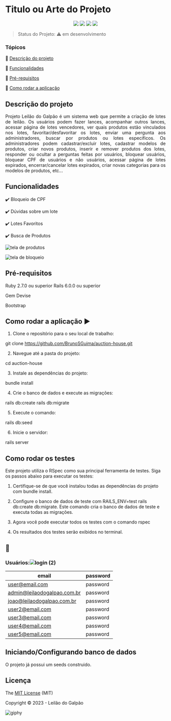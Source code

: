 <h1>Titulo ou Arte do Projeto</h1> 

<p align="center">

  <img src="http://img.shields.io/static/v1?label=Ruby&message=2.6.3&color=red&style=for-the-badge&logo=ruby"/>
  <img src="http://img.shields.io/static/v1?label=Ruby%20On%20Rails%20&message=6.0.2.2&color=red&style=for-the-badge&logo=ruby"/>
  <img src="http://img.shields.io/static/v1?label=TESTES&message=%3E100&color=GREEN&style=for-the-badge"/>
   <img src="http://img.shields.io/static/v1?label=STATUS&message=EM%20DESENVOLVIMENTO&color=RED&style=for-the-badge"/>
</p>

> Status do Projeto: :warning: em desenvolvimento

### Tópicos 

:small_blue_diamond: [Descrição do projeto](#descrição-do-projeto)

:small_blue_diamond: [Funcionalidades](#funcionalidades)

:small_blue_diamond: [Pré-requisitos](#pré-requisitos)

:small_blue_diamond: [Como rodar a aplicação](#como-rodar-a-aplicação-arrow_forward)



## Descrição do projeto 

<p align="justify">
  Projeto Leilão do Galpão é um sistema web que permite a criação de lotes de leilão. Os usuários podem fazer lances, acompanhar outros lances, acessar página de lotes vencedores, ver quais produtos estão vinculados nos lotes, favoritar/desfavoritar os lotes, enviar uma pergunta aos administradores, buscar por produtos ou lotes especificos.
  Os administradores podem cadastrar/excluir lotes, cadastrar modelos de produtos, criar novos produtos, inserir e remover produtos dos lotes, responder ou ocultar a perguntas feitas por usuários, bloquear usuários, bloquear CPF de usuários e não usuários, acessar página de lotes expirados, encerrar/cancelar lotes expirados, criar novas categorias para os modelos de produtos, etc...
</p>

## Funcionalidades

:heavy_check_mark: Bloqueio de CPF 

:heavy_check_mark: Dúvidas sobre um lote 

:heavy_check_mark: Lotes Favoritos  

:heavy_check_mark: Busca de Produtos  


![tela de produtos](https://github.com/BrunoSGuima/auction-house/assets/105590450/a9e7cddd-c392-4242-9fd8-711e693a5b53)

![tela de bloqueio](https://github.com/BrunoSGuima/auction-house/assets/105590450/d3b637b7-c0df-4dee-97bb-50022a7846b7)

## Pré-requisitos

Ruby 2.7.0 ou superior
Rails 6.0.0 ou superior

Gem Devise

Bootstrap

## Como rodar a aplicação :arrow_forward:

1. Clone o repositório para o seu local de trabalho:

git clone https://github.com/BrunoSGuima/auction-house.git

2. Navegue até a pasta do projeto:

cd auction-house

3. Instale as dependências do projeto:

bundle install

4. Crie o banco de dados e execute as migrações:

rails db:create
rails db:migrate

5. Execute o comando:

rails db:seed

6. Inicie o servidor:

rails server



## Como rodar os testes

Este projeto utiliza o RSpec como sua principal ferramenta de testes. Siga os passos abaixo para executar os testes:

1. Certifique-se de que você instalou todas as dependências do projeto com bundle install.

2. Configure o banco de dados de teste com RAILS_ENV=test rails db:create db:migrate. Este comando cria o banco de dados de teste e executa todas as migrações.

3. Agora você pode executar todos os testes com o comando rspec

4. Os resultados dos testes serão exibidos no terminal.






## :floppy_disk:
### Usuários:![login (2)](https://github.com/BrunoSGuima/auction-house/assets/105590450/a7152278-7bc7-4874-ac83-857872557c5c)


|email|password|
| -------- |-------- |
|user@email.com|password|
|admin@leilaodogalpao.com.br|password|
|joao@leilaodogalpao.com.br|password|
|user2@email.com|password|
|user3@email.com|password|
|user4@email.com|password|
|user5@email.com|password|





## Iniciando/Configurando banco de dados

O projeto já possui um seeds construido.



## Licença 

The [MIT License]() (MIT)

Copyright :copyright: 2023 - Leilão do Galpão

![giphy](https://github.com/BrunoSGuima/auction-house/assets/105590450/40dab83f-a2a4-4646-9e6f-47eff1ee2a5f)


